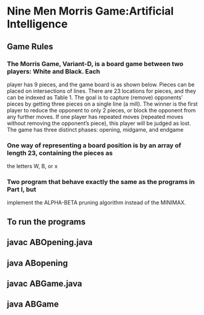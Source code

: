 # Nine Men Morris Game:Artificial Intelligence 
## Game Rules 
### The Morris Game, Variant-D, is a board game between two players: White and Black. Each
player has 9 pieces, and the game board is as shown below. Pieces can be placed on
intersections of lines. There are 23 locations for pieces, and they can be indexed as Table 1. The
goal is to capture (remove) opponents’ pieces by getting three pieces on a single line (a mill).
The winner is the first player to reduce the opponent to only 2 pieces, or block the
opponent from any further moves. If one player has repeated moves (repeated moves
without removing the opponent’s piece), this player will be judged as lost. The game has three
distinct phases: opening, midgame, and endgame
### One way of representing a board position is by an array of length 23, containing the pieces as
the letters W, B, or x

### Two program that behave exactly the same as the programs in Part I, but
implement the ALPHA-BETA pruning algorithm instead of the MINIMAX. 

## To run the programs 
## javac ABOpening.java 
## java ABopening
## javac ABGame.java 
## java ABGame
